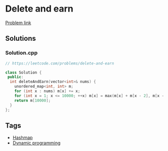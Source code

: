 # Delete and earn

[Problem link](https://leetcode.com/problems/delete-and-earn)

## Solutions


### Solution.cpp
```cpp
// https://leetcode.com/problems/delete-and-earn

class Solution {
 public:
  int deleteAndEarn(vector<int>& nums) {
    unordered_map<int, int> m;
    for (int x : nums) m[x] += x;
    for (int x = 1; x <= 10000; ++x) m[x] = max(m[x] + m[x - 2], m[x - 1]);
    return m[10000];
  }
};
```
## Tags

* [Hashmap](/README.md#Hashmap)
* [Dynamic programming](/README.md#Dynamic_programming)
